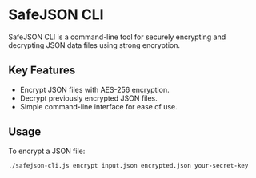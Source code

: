 # SafeJSON CLI

SafeJSON CLI is a command-line tool for securely encrypting and decrypting JSON data files using strong encryption.

## Key Features

- Encrypt JSON files with AES-256 encryption.
- Decrypt previously encrypted JSON files.
- Simple command-line interface for ease of use.

## Usage

To encrypt a JSON file:

```shell
./safejson-cli.js encrypt input.json encrypted.json your-secret-key


